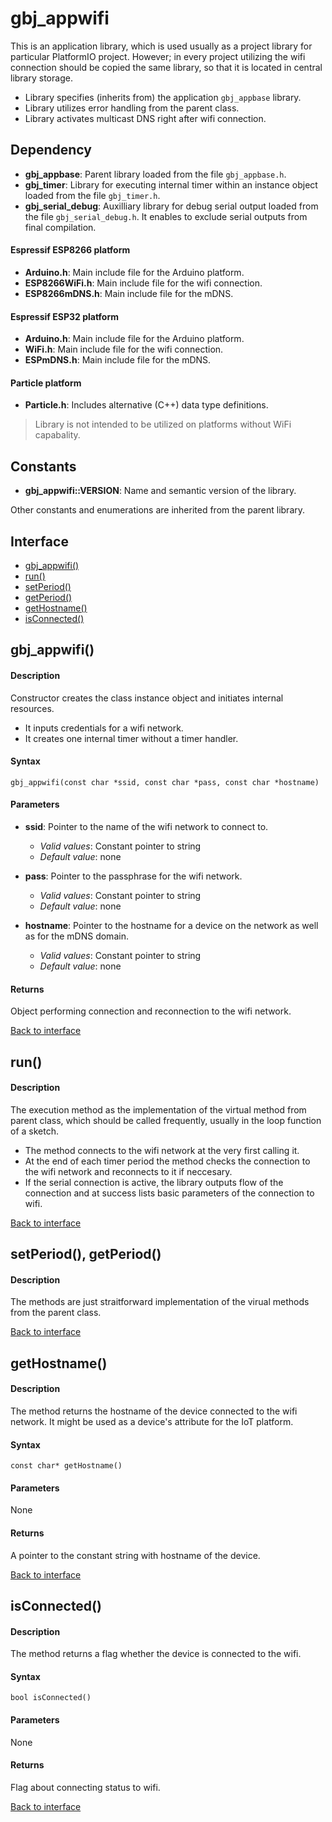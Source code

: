 <a id="library"></a>

# gbj\_appwifi
This is an application library, which is used usually as a project library for particular PlatformIO project. However; in every project utilizing the wifi connection should be copied the same library, so that it is located in central library storage.

- Library specifies (inherits from) the application `gbj_appbase` library.
- Library utilizes error handling from the parent class.
- Library activates multicast DNS right after wifi connection.


<a id="dependency"></a>

## Dependency

- **gbj\_appbase**: Parent library loaded from the file `gbj_appbase.h`.
- **gbj\_timer**: Library for executing internal timer within an instance object loaded from the file `gbj_timer.h`.
- **gbj\_serial\_debug**: Auxilliary library for debug serial output loaded from the file `gbj_serial_debug.h`. It enables to exclude serial outputs from final compilation.

#### Espressif ESP8266 platform
- **Arduino.h**: Main include file for the Arduino platform.
- **ESP8266WiFi.h**: Main include file for the wifi connection.
- **ESP8266mDNS.h**: Main include file for the mDNS.

#### Espressif ESP32 platform
- **Arduino.h**: Main include file for the Arduino platform.
- **WiFi.h**: Main include file for the wifi connection.
- **ESPmDNS.h**: Main include file for the mDNS.

#### Particle platform
- **Particle.h**: Includes alternative (C++) data type definitions.

> Library is not intended to be utilized on platforms without WiFi capabality.


<a id="constants"></a>

## Constants

- **gbj\_appwifi::VERSION**: Name and semantic version of the library.

Other constants and enumerations are inherited from the parent library.


<a id="interface"></a>

## Interface

- [gbj_appwifi()](#gbj_appwifi)
- [run()](#run)
- [setPeriod()](#period)
- [getPeriod()](#period)
- [getHostname()](#getHostname)
- [isConnected()](#isConnected)


<a id="gbj_appwifi"></a>
## gbj_appwifi()

#### Description
Constructor creates the class instance object and initiates internal resources.
- It inputs credentials for a wifi network.
- It creates one internal timer without a timer handler.

#### Syntax
    gbj_appwifi(const char *ssid, const char *pass, const char *hostname)

#### Parameters

- **ssid**: Pointer to the name of the wifi network to connect to.
  - *Valid values*: Constant pointer to string
  - *Default value*: none


- **pass**: Pointer to the passphrase for the wifi network.
  - *Valid values*: Constant pointer to string
  - *Default value*: none


- **hostname**: Pointer to the hostname for a device on the network as well as for the mDNS domain.
  - *Valid values*: Constant pointer to string
  - *Default value*: none

#### Returns
Object performing connection and reconnection to the wifi network.

[Back to interface](#interface)


<a id="run"></a>

## run()

#### Description
The execution method as the implementation of the virtual method from parent class, which should be called frequently, usually in the loop function of a sketch.
- The method connects to the wifi network at the very first calling it.
- At the end of each timer period the method checks the connection to the wifi network and reconnects to it if neccesary.
- If the serial connection is active, the library outputs flow of the connection and at success lists basic parameters of the connection to wifi.

[Back to interface](#interface)


<a id="period"></a>

## setPeriod(), getPeriod()

#### Description
The methods are just straitforward implementation of the virual methods from the parent class.

[Back to interface](#interface)


<a id="getHostname"></a>

## getHostname()

#### Description
The method returns the hostname of the device connected to the wifi network. It might be used as a device's attribute for the IoT platform.

#### Syntax
    const char* getHostname()

#### Parameters
None

#### Returns
A pointer to the constant string with hostname of the device.

[Back to interface](#interface)


<a id="isConnected"></a>

## isConnected()

#### Description
The method returns a flag whether the device is connected to the wifi.

#### Syntax
    bool isConnected()

#### Parameters
None

#### Returns
Flag about connecting status to wifi.

[Back to interface](#interface)
